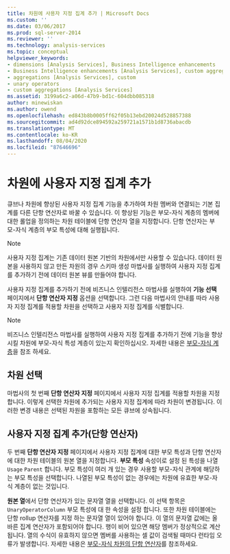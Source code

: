 ```yaml
---
title: 차원에 사용자 지정 집계 추가 | Microsoft Docs
ms.custom: ''
ms.date: 03/06/2017
ms.prod: sql-server-2014
ms.reviewer: ''
ms.technology: analysis-services
ms.topic: conceptual
helpviewer_keywords:
- dimensions [Analysis Services], Business Intelligence enhancements
- Business Intelligence enhancements [Analysis Services], custom aggregations
- aggregations [Analysis Services], custom
- unary operators
- custom aggregations [Analysis Services]
ms.assetid: 3199a6c2-a06d-47b9-bd1c-604dbb085318
author: minewiskan
ms.author: owend
ms.openlocfilehash: ed843b8b0005ff62f05b13ebd20024d528857388
ms.sourcegitcommit: ad4d92dce894592a259721a1571b1d8736abacdb
ms.translationtype: MT
ms.contentlocale: ko-KR
ms.lasthandoff: 08/04/2020
ms.locfileid: "87646696"
---
```

# <a name="add-a-custom-aggregation-to-a-dimension"></a>차원에 사용자 지정 집계 추가
  큐브나 차원에 향상된 사용자 지정 집계 기능을 추가하여 차원 멤버와 연결되는 기본 집계를 다른 단항 연산자로 바꿀 수 있습니다. 이 향상된 기능은 부모-자식 계층의 멤버에 대한 롤업을 정의하는 차원 테이블에 단항 연산자 열을 지정합니다. 단항 연산자는 부모-자식 계층의 부모 특성에 대해 실행됩니다.  
  
> [!NOTE]  
>  사용자 지정 집계는 기존 데이터 원본 기반의 차원에서만 사용할 수 있습니다. 데이터 원본을 사용하지 않고 만든 차원의 경우 스키마 생성 마법사를 실행하여 사용자 지정 집계를 추가하기 전에 데이터 원본 뷰를 만들어야 합니다.  
  
 사용자 지정 집계를 추가하기 전에 비즈니스 인텔리전스 마법사를 실행하여 **기능 선택** 페이지에서 **단항 연산자 지정** 옵션을 선택합니다. 그런 다음 마법사의 안내를 따라 사용자 지정 집계를 적용할 차원을 선택하고 사용자 지정 집계를 식별합니다.  
  
> [!NOTE]  
>  비즈니스 인텔리전스 마법사를 실행하여 사용자 지정 집계를 추가하기 전에 기능을 향상시킬 차원에 부모-자식 특성 계층이 있는지 확인하십시오. 자세한 내용은 [부모-자식 계층](parent-child-dimension.md)을 참조 하세요.  
  
## <a name="selecting-a-dimension"></a>차원 선택  
 마법사의 첫 번째 **단항 연산자 지정** 페이지에서 사용자 지정 집계를 적용할 차원을 지정합니다. 이렇게 선택한 차원에 추가되는 사용자 지정 집계에 따라 차원이 변경됩니다. 이러한 변경 내용은 선택된 차원을 포함하는 모든 큐브에 상속됩니다.  
  
## <a name="adding-custom-aggregation-unary-operator"></a>사용자 지정 집계 추가(단항 연산자)  
 두 번째 **단항 연산자 지정** 페이지에서 사용자 지정 집계에 대한 부모 특성과 단항 연산자에 대한 차원 테이블의 원본 열을 지정합니다. **부모 특성** 속성이로 설정 된 특성을 나열 `Usage` `Parent` 합니다. 부모 특성이 여러 개 있는 경우 사용할 부모-자식 관계에 해당하는 부모 특성을 선택합니다. 나열된 부모 특성이 없는 경우에는 차원에 유효한 부모-자식 계층이 없는 것입니다.  
  
 **원본 열**에서 단항 연산자가 있는 문자열 열을 선택합니다. 이 선택 항목은 `UnaryOperatorColumn` 부모 특성에 대 한 속성을 설정 합니다. 또한 차원 테이블에는 단항 rollup 연산자를 지정 하는 문자열 열이 있어야 합니다. 이 열의 문자열 값에는 올바른 집계 연산자가 포함되어야 합니다. 행이 비어 있으면 해당 멤버가 정상적으로 계산됩니다. 열의 수식이 유효하지 않으면 멤버를 사용하는 셀 값이 검색될 때마다 런타임 오류가 발생합니다. 자세한 내용은 [부모-자식 차원의 단항 연산자](parent-child-dimension-attributes-unary-operators.md)를 참조하세요.  
  
  
